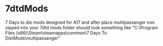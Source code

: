 # 7dtdMods
7 Days to die mods designed for A17 and after
 place multipassanger non zipped into your 7dtd mods folder should look something like
 "C:\Program Files (x86)\Steam\steamapps\common\7 Days To Die\Mods\multipassanger"
